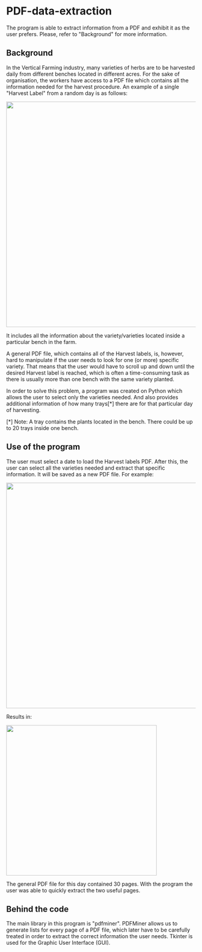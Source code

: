 # PDF-data-extraction
The program is able to extract information from a PDF and exhibit it as the user prefers. Please, refer to "Background" for more information.

<h2>Background</h2>

In the Vertical Farming industry, many varieties of herbs are to be harvested daily from different benches located in different acres. For the sake of organisation, the workers have access to a PDF file which contains all the information needed for the harvest procedure. An example of a single "Harvest Label" from a random day is as follows:

<img src="https://user-images.githubusercontent.com/74310745/232113745-359ce038-3f73-4c75-b530-04810eda7451.png" width="600"/>

It includes all the information about the variety/varieties located inside a particular bench in the farm.

A general PDF file, which contains all of the Harvest labels, is, however, hard to manipulate if the user needs to look for one (or more) specific variety. That means that the user would have to scroll up and down until the desired Harvest label is reached, which is often a time-consuming task as there is usually more than one bench with the same variety planted.

In order to solve this problem, a program was created on Python which allows the user to select only the varieties needed. And also provides additional information of how many trays[*] there are for that particular day of harvesting.

[*] Note: A tray contains the plants located in the bench. There could be up to 20 trays inside one bench.

<h2>Use of the program</h2>

The user must select a date to load the Harvest labels PDF. After this, the user can select all the varieties needed and extract that specific information. It will be saved as a new PDF file. For example:

<img src="https://user-images.githubusercontent.com/74310745/232115320-80d1c23b-3822-48f7-99a5-b7f4c7af89e6.png" width="600"/>

Results in:

<img src="https://user-images.githubusercontent.com/74310745/232117443-5b67e658-faf3-4e9c-9ec0-03140af17204.png" width="400"/>

The general PDF file for this day contained 30 pages. With the program the user was able to quickly extract the two useful pages.

<h2>Behind the code</h2>

The main library in this program is "pdfminer". PDFMiner allows us to generate lists for every page of a PDF file, which later have to be carefully treated in order to extract the correct information the user needs. Tkinter is used for the Graphic User Interface (GUI).
